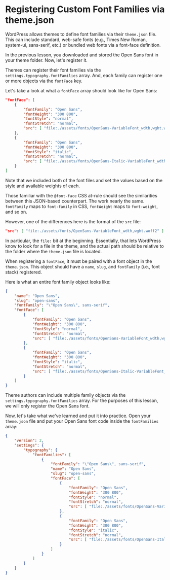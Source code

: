 # Registering Custom Font Families via theme.json

WordPress allows themes to define font families via their `theme.json` file.  This can include standard, web-safe fonts (e.g., Times New Roman, system-ui, sans-serif, etc.) or bundled web fonts via a font-face definition.

In the previous lesson, you downloaded and stored the Open Sans font in your theme folder.  Now, let's register it.

Themes can register their font families via the `settings.typography.fontFamilies` array.  And, each family can register one or more objects via the `fontFace` key.  

Let's take a look at what a `fontFace` array should look like for Open Sans:

```json
"fontFace": [
	{
		"fontFamily": "Open Sans",
		"fontWeight": "300 800",
		"fontStyle": "normal",
		"fontStretch": "normal",
		"src": [ "file:./assets/fonts/OpenSans-VariableFont_wdth,wght.woff2" ]
	},
	{
		"fontFamily": "Open Sans",
		"fontWeight": "300 800",
		"fontStyle": "italic",
		"fontStretch": "normal",
		"src": [ "file:./assets/fonts/OpenSans-Italic-VariableFont_wdth,wght.woff2" ]
	}
]
```

Note that we included both of the font files and set the values based on the style and available weights of each.

Those familiar with the `@font-face` CSS at-rule should see the similarities between this JSON-based counterpart.  The work nearly the same.  `fontFamily` maps to `font-family` in CSS, `fontWeight` maps to `font-weight`, and so on.

However, one of the differences here is the format of the `src` file:

```json
"src": [ "file:./assets/fonts/OpenSans-VariableFont_wdth,wght.woff2" ]
```

In particular, the `file:` bit at the beginning.  Essentially, that lets WordPress know to look for a file in the theme, and the actual path should be relative to the folder where the `theme.json` file is located.

When registering a `fontFace`, it must be paired with a font object in the `theme.json`.  This object should have a `name`, `slug`, and `fontFamily` (i.e., font stack) registered.

Here is what an entire font family object looks like:

```json
{
	"name": "Open Sans",
	"slug": "open-sans",
	"fontFamily": "\"Open Sans\", sans-serif",
	"fontFace": [
		{
			"fontFamily": "Open Sans",
			"fontWeight": "300 800",
			"fontStyle": "normal",
			"fontStretch": "normal",
			"src": [ "file:./assets/fonts/OpenSans-VariableFont_wdth,wght.woff2" ]
		},
		{
			"fontFamily": "Open Sans",
			"fontWeight": "300 800",
			"fontStyle": "italic",
			"fontStretch": "normal",
			"src": [ "file:./assets/fonts/OpenSans-Italic-VariableFont_wdth,wght.woff2" ]
		}
	]
}
```

Theme authors can include multiple family objects via the `settings.typography.fontFamilies` array.  For the purposes of this lesson, we will only register the Open Sans font.

Now, let's take what we've learned and put it into practice.  Open your `theme.json` file and put your Open Sans font code inside the `fontFamilies` array:

```json
{
	"version": 2,
	"settings": {
		"typography": {
			"fontFamilies": [
				{
					"fontFamily": "\"Open Sans\", sans-serif",
					"name": "Open Sans",
					"slug": "open-sans",
					"fontFace": [
						{
							"fontFamily": "Open Sans",
							"fontWeight": "300 800",
							"fontStyle": "normal",
							"fontStretch": "normal",
							"src": [ "file:./assets/fonts/OpenSans-VariableFont_wdth,wght.woff2" ]
						},
						{
							"fontFamily": "Open Sans",
							"fontWeight": "300 800",
							"fontStyle": "italic",
							"fontStretch": "normal",
							"src": [ "file:./assets/fonts/OpenSans-Italic-VariableFont_wdth,wght.woff2" ]
						}
					]
				}
			]
		}
	}
}
```
